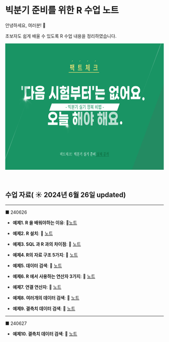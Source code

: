 # 빅분기 준비를 위한 R 수업 노트

안녕하세요, 여러분!  🌟

초보자도 쉽게 배울 수 있도록 R 수업 내용을 정리하였습니다.

<img src="https://github.com/oracleyu01/R_class/blob/main/R%20%EC%88%98%EC%97%852.png" width="600" height="400">

&nbsp;

## 수업 자료( ☀️ 2024년 6월 26일 updated)

- - -
■ 240626
- **예제1. R 을 배워야하는 이유**:  📄[노트](https://github.com/jiyoun29/R-/blob/R%EC%88%98%EC%97%85/%EC%98%88%EC%A0%9C1.%20R%EC%9D%84%20%EB%B0%B0%EC%9B%8C%EC%95%BC%20%ED%95%98%EB%8A%94%20%EC%9D%B4%EC%9C%A0%3F.md)
  &nbsp;
  
- **예제2. R 설치**: 📄 [노트](https://github.com/jiyoun29/R-/blob/R%EC%88%98%EC%97%85/%EC%98%88%EC%A0%9C2.%20R%20%EC%84%A4%EC%B9%98%ED%95%98%EA%B8%B0.md)

- **예제3. SQL 과 R 과의 차이점**: 📄 [노트](https://github.com/jiyoun29/R-/blob/R%EC%88%98%EC%97%85/%EC%98%88%EC%A0%9C3.%20SQL%EA%B3%BC%20R%EA%B3%BC%EC%9D%98%20%EC%B0%A8%EC%9D%B4%EC%A0%90%EC%9D%80%20%EB%AC%B4%EC%97%87%EC%9D%B8%EA%B0%80%3F.md)

- **예제4. R의 자료 구조 5가지**: 📄 [노트](https://github.com/jiyoun29/R-/blob/R%EC%88%98%EC%97%85/%EC%98%88%EC%A0%9C4.%20%20R%EC%9D%98%20%EC%9E%90%EB%A3%8C%EA%B5%AC%EC%A1%B0%205%EA%B0%80%EC%A7%80.md)

- **예제5. 데이터 검색**: 📄 [노트](https://github.com/jiyoun29/R-/blob/R%EC%88%98%EC%97%85/%EC%98%88%EC%A0%9C5.%20%EB%8D%B0%EC%9D%B4%ED%84%B0%20%EA%B2%80%EC%83%89%ED%95%98%EA%B8%B0.md)

- **예제6. R 에서 사용하는 연산자 3가지**: 📄 [노트](https://github.com/jiyoun29/R-/blob/R%EC%88%98%EC%97%85/%EC%98%88%EC%A0%9C6.%20R%20%EC%97%B0%EC%82%B0%EC%9E%90%203%EA%B0%80%EC%A7%80.md)

- **예제7. 연결 연산자**: 📄 [노트](https://github.com/jiyoun29/R-/blob/R%EC%88%98%EC%97%85/%EC%98%88%EC%A0%9C7.%20%EC%97%B0%EA%B2%B0%20%EC%97%B0%EC%82%B0%EC%9E%90.md)

- **예제8. 여러개의 데이터 검색**: 📄 [노트](https://github.com/jiyoun29/R-/blob/R%EC%88%98%EC%97%85/%EC%98%88%EC%A0%9C8.%20%EC%97%AC%EB%9F%AC%EA%B0%9C%EC%9D%98%20%EB%8D%B0%EC%9D%B4%ED%84%B0%20%EA%B2%80%EC%83%89.md)

- **예제9. 결측치 데이터 검색**: 📄 [노트](https://github.com/jiyoun29/R-/blob/R%EC%88%98%EC%97%85/%EC%98%88%EC%A0%9C9.%20%EA%B2%B0%EC%B8%A1%EC%B9%98%20%EB%8D%B0%EC%9D%B4%ED%84%B0%20%EA%B2%80%EC%83%89.md)

- - -
■ 240627
- **예제10. 결측치 데이터 검색**: 📄 [노트](https://github.com/jiyoun29/R-/blob/R%EC%88%98%EC%97%85/%EC%98%88%EC%A0%9C10.%20%EB%B2%94%EC%9C%84%20%EB%8D%B0%EC%9D%B4%ED%84%B0%20%EA%B2%80%EC%83%89.md)



